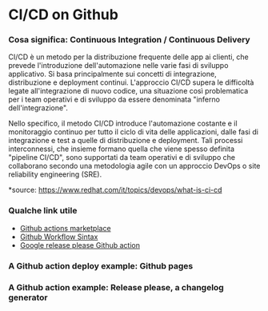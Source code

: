 # CI/CD on Github

### Cosa significa: Continuous Integration / Continuous Delivery

CI/CD è un metodo per la distribuzione frequente delle app ai clienti, che prevede l'introduzione dell'automazione nelle varie fasi di sviluppo applicativo. Si basa principalmente sui concetti di integrazione, distribuzione e deployment continui. L'approccio CI/CD supera le difficoltà legate all'integrazione di nuovo codice, una situazione così problematica per i team operativi e di sviluppo da essere denominata "inferno dell'integrazione".

Nello specifico, il metodo CI/CD introduce l'automazione costante e il monitoraggio continuo per tutto il ciclo di vita delle applicazioni, dalle fasi di integrazione e test a quelle di distribuzione e deployment. Tali processi interconnessi, che insieme formano quella che viene spesso definita "pipeline CI/CD", sono supportati da team operativi e di sviluppo che collaborano secondo una metodologia agile con un approccio DevOps o site reliability engineering (SRE).

\*source: https://www.redhat.com/it/topics/devops/what-is-ci-cd

### Qualche link utile

- [Github actions marketplace](https://github.com/marketplace?query=sort%3Apopularity-desc&type=actions)
- [Github Workflow Sintax](https://docs.github.com/en/actions/using-workflows/workflow-syntax-for-github-actions)
- [Google release please Github action](https://github.com/marketplace/actions/release-please-action)

### A Github action deploy example: Github pages

### A Github action example: Release please, a changelog generator
